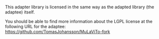 This adapter library is licensed in the same way as the adapted library (the adaptee) itself. 

You should be able to find more information about the LGPL license at the following URL for the adaptee:
<https://github.com/TomasJohansson/MuLaViTo-fork>
